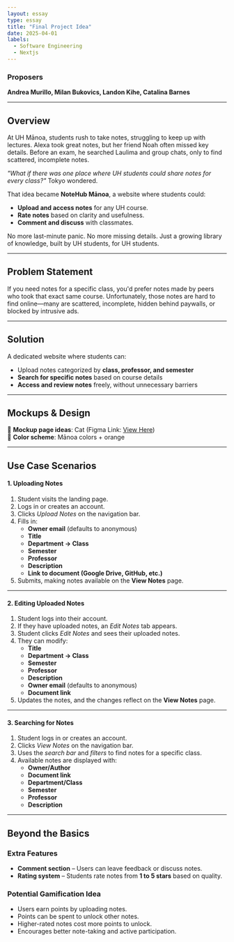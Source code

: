 ```yaml
---
layout: essay
type: essay
title: "Final Project Idea"
date: 2025-04-01
labels:
  - Software Engineering
  - Nextjs
---
```


### **Proposers**  
**Andrea Murillo, Milan Bukovics, Landon Kihe, Catalina Barnes**  

---

## **Overview**  
At UH Mānoa, students rush to take notes, struggling to keep up with lectures. Alexa took great notes, but her friend Noah often missed key details. Before an exam, he searched Laulima and group chats, only to find scattered, incomplete notes.  

*"What if there was one place where UH students could share notes for every class?"*  Tokyo wondered.  

That idea became **NoteHub Mānoa**, a website where students could:  
- **Upload and access notes** for any UH course.  
- **Rate notes** based on clarity and usefulness.  
- **Comment and discuss** with classmates.  

No more last-minute panic. No more missing details. Just a growing library of knowledge, built by UH students, for UH students.  

---

## **Problem Statement**  
If you need notes for a specific class, you'd prefer notes made by peers who took that exact same course. Unfortunately, those notes are hard to find online—many are scattered, incomplete, hidden behind paywalls, or blocked by intrusive ads.  

---

## **Solution**  
A dedicated website where students can:  
-  Upload notes categorized by **class, professor, and semester**  
-  **Search for specific notes** based on course details  
-  **Access and review notes** freely, without unnecessary barriers  

---

## **Mockups & Design**  
🔹 **Mockup page ideas**: Cat (Figma Link: [View Here](https://www.figma.com/design/gn3wSQTofguqx5eSH5CgOW/ICS-314-Final?node-id=0-1&t=IWbqS3XHm6WedC8J-1))  
🔹 **Color scheme**: Mānoa colors + orange  

---

## **Use Case Scenarios**  

#### **1. Uploading Notes**  
1. Student visits the landing page.  
2. Logs in or creates an account.  
3. Clicks *Upload Notes* on the navigation bar.  
4. Fills in:  
   - **Owner email** (defaults to anonymous)  
   - **Title**  
   - **Department → Class**  
   - **Semester**  
   - **Professor**  
   - **Description**  
   - **Link to document (Google Drive, GitHub, etc.)**  
5. Submits, making notes available on the **View Notes** page.  

---

#### **2. Editing Uploaded Notes**  
1. Student logs into their account.  
2. If they have uploaded notes, an *Edit Notes* tab appears.  
3. Student clicks *Edit Notes* and sees their uploaded notes.  
4. They can modify:  
   - **Title**  
   - **Department → Class**  
   - **Semester**  
   - **Professor**  
   - **Description**  
   - **Owner email** (defaults to anonymous)  
   - **Document link**  
5. Updates the notes, and the changes reflect on the **View Notes** page.  

---

#### **3. Searching for Notes**  
1. Student logs in or creates an account.  
2. Clicks *View Notes* on the navigation bar.  
3. Uses the *search bar* and *filters* to find notes for a specific class.  
4. Available notes are displayed with:  
   - **Owner/Author**  
   - **Document link**  
   - **Department/Class**  
   - **Semester**  
   - **Professor**  
   - **Description**  

---

## **Beyond the Basics**  

### **Extra Features**  
-  **Comment section** – Users can leave feedback or discuss notes.  
-  **Rating system** – Students rate notes from **1 to 5 stars** based on quality.  

### **Potential Gamification Idea**  
- Users earn points by uploading notes.  
- Points can be spent to unlock other notes.  
- Higher-rated notes cost more points to unlock.  
- Encourages better note-taking and active participation.  